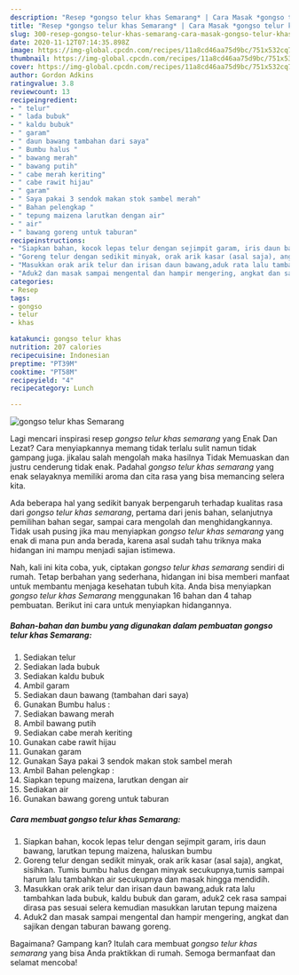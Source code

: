 ```yaml
---
description: "Resep *gongso telur khas Semarang* | Cara Masak *gongso telur khas Semarang* Yang Lezat Sekali"
title: "Resep *gongso telur khas Semarang* | Cara Masak *gongso telur khas Semarang* Yang Lezat Sekali"
slug: 300-resep-gongso-telur-khas-semarang-cara-masak-gongso-telur-khas-semarang-yang-lezat-sekali
date: 2020-11-12T07:14:35.898Z
image: https://img-global.cpcdn.com/recipes/11a8cd46aa75d9bc/751x532cq70/gongso-telur-khas-semarang-foto-resep-utama.jpg
thumbnail: https://img-global.cpcdn.com/recipes/11a8cd46aa75d9bc/751x532cq70/gongso-telur-khas-semarang-foto-resep-utama.jpg
cover: https://img-global.cpcdn.com/recipes/11a8cd46aa75d9bc/751x532cq70/gongso-telur-khas-semarang-foto-resep-utama.jpg
author: Gordon Adkins
ratingvalue: 3.8
reviewcount: 13
recipeingredient:
- " telur"
- " lada bubuk"
- " kaldu bubuk"
- " garam"
- " daun bawang tambahan dari saya"
- " Bumbu halus "
- " bawang merah"
- " bawang putih"
- " cabe merah keriting"
- " cabe rawit hijau"
- " garam"
- " Saya pakai 3 sendok makan stok sambel merah"
- " Bahan pelengkap "
- " tepung maizena larutkan dengan air"
- " air"
- " bawang goreng untuk taburan"
recipeinstructions:
- "Siapkan bahan, kocok lepas telur dengan sejimpit garam, iris daun bawang, larutkan tepung maizena, haluskan bumbu"
- "Goreng telur dengan sedikit minyak, orak arik kasar (asal saja), angkat, sisihkan. Tumis bumbu halus dengan minyak secukupnya,tumis sampai harum lalu tambahkan air secukupnya dan masak hingga mendidih."
- "Masukkan orak arik telur dan irisan daun bawang,aduk rata lalu tambahkan lada bubuk, kaldu bubuk dan garam, aduk2 cek rasa sampai dirasa pas sesuai selera kemudian masukkan larutan tepung maizena"
- "Aduk2 dan masak sampai mengental dan hampir mengering, angkat dan sajikan dengan taburan bawang goreng."
categories:
- Resep
tags:
- gongso
- telur
- khas

katakunci: gongso telur khas 
nutrition: 207 calories
recipecuisine: Indonesian
preptime: "PT39M"
cooktime: "PT58M"
recipeyield: "4"
recipecategory: Lunch

---
```



![*gongso telur khas Semarang*](https://img-global.cpcdn.com/recipes/11a8cd46aa75d9bc/751x532cq70/gongso-telur-khas-semarang-foto-resep-utama.jpg)

Lagi mencari inspirasi resep *gongso telur khas semarang* yang Enak Dan Lezat? Cara menyiapkannya memang tidak terlalu sulit namun tidak gampang juga. jikalau salah mengolah maka hasilnya Tidak Memuaskan dan justru cenderung tidak enak. Padahal *gongso telur khas semarang* yang enak selayaknya memiliki aroma dan cita rasa yang bisa memancing selera kita.

Ada beberapa hal yang sedikit banyak berpengaruh terhadap kualitas rasa dari *gongso telur khas semarang*, pertama dari jenis bahan, selanjutnya pemilihan bahan segar, sampai cara mengolah dan menghidangkannya. Tidak usah pusing jika mau menyiapkan *gongso telur khas semarang* yang enak di mana pun anda berada, karena asal sudah tahu triknya maka hidangan ini mampu menjadi sajian istimewa.




Nah, kali ini kita coba, yuk, ciptakan *gongso telur khas semarang* sendiri di rumah. Tetap berbahan yang sederhana, hidangan ini bisa memberi manfaat untuk membantu menjaga kesehatan tubuh kita. Anda bisa menyiapkan *gongso telur khas Semarang* menggunakan 16 bahan dan 4 tahap pembuatan. Berikut ini cara untuk menyiapkan hidangannya.

<!--inarticleads1-->

##### Bahan-bahan dan bumbu yang digunakan dalam pembuatan *gongso telur khas Semarang*:

1. Sediakan  telur
1. Sediakan  lada bubuk
1. Sediakan  kaldu bubuk
1. Ambil  garam
1. Sediakan  daun bawang (tambahan dari saya)
1. Gunakan  Bumbu halus :
1. Sediakan  bawang merah
1. Ambil  bawang putih
1. Sediakan  cabe merah keriting
1. Gunakan  cabe rawit hijau
1. Gunakan  garam
1. Gunakan  Saya pakai 3 sendok makan stok sambel merah
1. Ambil  Bahan pelengkap :
1. Siapkan  tepung maizena, larutkan dengan air
1. Sediakan  air
1. Gunakan  bawang goreng untuk taburan




<!--inarticleads2-->

##### Cara membuat *gongso telur khas Semarang*:

1. Siapkan bahan, kocok lepas telur dengan sejimpit garam, iris daun bawang, larutkan tepung maizena, haluskan bumbu
1. Goreng telur dengan sedikit minyak, orak arik kasar (asal saja), angkat, sisihkan. Tumis bumbu halus dengan minyak secukupnya,tumis sampai harum lalu tambahkan air secukupnya dan masak hingga mendidih.
1. Masukkan orak arik telur dan irisan daun bawang,aduk rata lalu tambahkan lada bubuk, kaldu bubuk dan garam, aduk2 cek rasa sampai dirasa pas sesuai selera kemudian masukkan larutan tepung maizena
1. Aduk2 dan masak sampai mengental dan hampir mengering, angkat dan sajikan dengan taburan bawang goreng.




Bagaimana? Gampang kan? Itulah cara membuat *gongso telur khas semarang* yang bisa Anda praktikkan di rumah. Semoga bermanfaat dan selamat mencoba!
